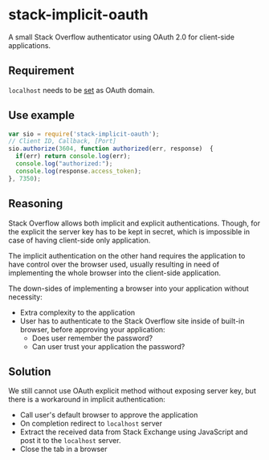 # stack-implicit-oauth

A small Stack Overflow authenticator using OAuth 2.0 for client-side applications.

## Requirement
`localhost` needs to be [set][1] as OAuth domain.

## Use example
```JavaScript
var sio = require('stack-implicit-oauth');
// Client ID, Callback, [Port]
sio.authorize(3604, function authorized(err, response)  {
  if(err) return console.log(err);
  console.log("authorized:");
  console.log(response.access_token);
}, 7350);
```

## Reasoning
Stack Overflow allows both implicit and explicit authentications. Though, for the explicit the server key has to be kept in secret, which is impossible in case of having client-side only application.

The implicit authentication on the other hand requires the application to have control over the browser used, usually resulting in need of implementing the whole browser into the client-side application.

The down-sides of implementing a browser into your application without necessity:

* Extra complexity to the application
* User has to authenticate to the Stack Overflow site inside of built-in browser, before approving your application:
  * Does user remember the password?
  * Can user trust your application the password?

## Solution
We still cannot use OAuth explicit method without exposing server key, but there is a workaround in implicit authentication:
* Call user's default browser to approve the application
* On completion redirect to `localhost` server
* Extract the received data from Stack Exchange using JavaScript and post it to the `localhost` server.
* Close the tab in a browser


[1]:http://stackapps.com/apps/oauth
